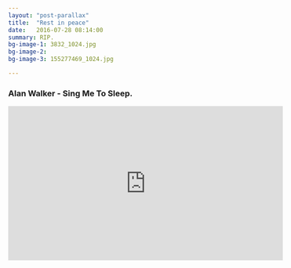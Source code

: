 ```yaml
---
layout: "post-parallax"
title:  "Rest in peace"
date:   2016-07-28 08:14:00
summary: RIP.
bg-image-1: 3832_1024.jpg
bg-image-2: 
bg-image-3: 155277469_1024.jpg

---
```


### Alan Walker - Sing Me To Sleep.

<iframe width="560" height="315" src="https://www.youtube.com/embed/2i2khp_npdE" frameborder="0" allowfullscreen></iframe>
